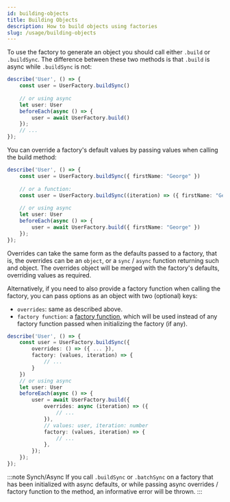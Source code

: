 ```yaml
---
id: building-objects 
title: Building Objects 
description: How to build objects using factories 
slug: /usage/building-objects
---
```


To use the factory to generate an object you should call either `.build` or `.buildSync`. The difference between these
two methods is that `.build` is async while `.buildSync` is not:

```typescript title="User.spec.ts"
describe('User', () => {
    const user = UserFactory.buildSync()
    
    // or using async
    let user: User
    beforeEach(async () => {
        user = await UserFactory.build()
    });
    // ...
});
```

You can override a factory's default values by passing values when calling the build method:

```typescript title="User.spec.ts"
describe('User', () => {
    const user = UserFactory.buildSync({ firstName: "George" })
    
    // or a function:
    const user = UserFactory.buildSync((iteration) => ({ firstName: "George" + " " + iteration.toString() }))
    
    // or using async
    let user: User
    beforeEach(async () => {
        user = await UserFactory.build({ firstName: "George" })
    });
});
```

Overrides can take the same form as the defaults passed to a factory, that is, the overrides can be an `object`, or
a `sync` / `async` function returning such and object. The overrides object will be merged with the factory's defaults,
overriding values as required.

Alternatively, if you need to also provide a factory function when calling the factory, you can pass options as an
object with two (optional) keys:

- `overrides`: same as described above.
- `factory function`: a [factory function](#passing-a-factory-function), which will be used instead of any factory
  function passed when initializing the factory (if any).

```typescript title="User.spec.ts"
describe('User', () => {
    const user = UserFactory.buildSync({
        overrides: () => ({ ... }),
        factory: (values, iteration) => {
            // ...
        }
    })
    // or using async
    let user: User
    beforeEach(async () => {
        user = await UserFactory.build({
            overrides: async (iteration) => ({
                // ...
            }),
            // values: user, iteration: number
            factory: (values, iteration) => {
                // ...
            },
        });
    });
});
```

:::note Synch/Async
If you call `.buildSync` or `.batchSync` on a factory that has been initialized with async defaults, or while passing
async overrides / factory function to the method, an informative error will be thrown.
:::
